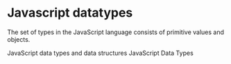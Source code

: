 # Javascript datatypes

The set of types in the JavaScript language consists of primitive values and objects.

<BadgeLink colorScheme='blue' badgeText='Read' href='https://developer.mozilla.org/en-US/docs/Web/JavaScript/Data_structures'>JavaScript data types and data structures</BadgeLink>
<BadgeLink colorScheme='blue' badgeText='Read' href='https://www.w3schools.com/js/js_datatypes.asp'>JavaScript Data Types</BadgeLink>
